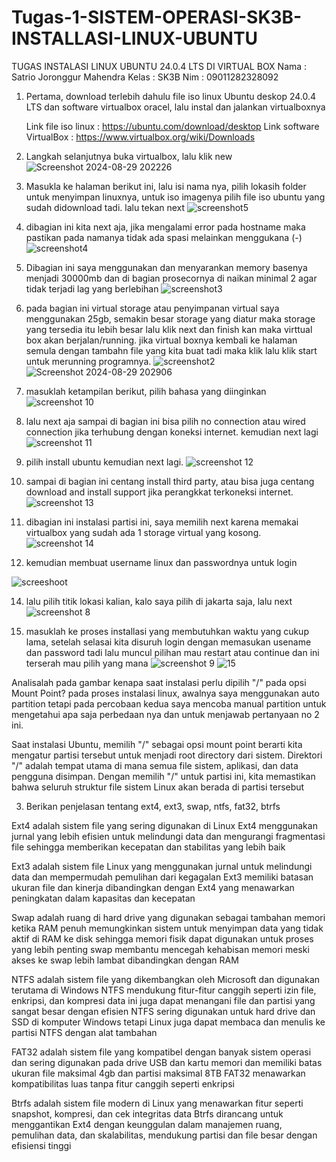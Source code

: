 # Tugas-1-SISTEM-OPERASI-SK3B-INSTALLASI-LINUX-UBUNTU

TUGAS INSTALASI LINUX UBUNTU 24.0.4 LTS DI VIRTUAL BOX
Nama   : Satrio Joronggur Mahendra
Kelas  : SK3B
Nim    : 09011282328092

1. Pertama, download terlebih dahulu file iso linux Ubuntu  deskop 24.0.4 LTS dan software virtualbox oracel, lalu instal dan jalankan virtualboxnya

   Link file iso linux : https://ubuntu.com/download/desktop
   Link software VirtualBox : https://www.virtualbox.org/wiki/Downloads

   
3. Langkah selanjutnya buka virtualbox, lalu klik new
![Screenshot 2024-08-29 202226](https://github.com/user-attachments/assets/05c7e0d6-c3be-4705-9a4d-48bafd070ea9)


4. Masukla ke halaman berikut ini, lalu isi nama nya, pilih lokasih folder untuk menyimpan linuxnya, untuk iso imagenya pilih file iso ubuntu yang sudah didownload tadi. lalu tekan next
  ![screenshot5](https://github.com/user-attachments/assets/f577ae5a-254f-42d2-be68-de3da25c36e1)


5. dibagian ini kita next aja, jika mengalami error pada hostname maka pastikan pada namanya tidak ada spasi melainkan menggukana (-)
   ![screenshot4](https://github.com/user-attachments/assets/6cce3f96-60b1-4a5c-8972-fb5802fe6e32)


6. Dibagian ini saya menggunakan dan menyarankan memory basenya menjadi 30000mb dan di bagian prosecornya di naikan minimal 2 agar tidak terjadi lag yang berlebihan
   ![screenshot3](https://github.com/user-attachments/assets/36ee6daa-3646-48c7-9953-9e534a66d964)

   
7. pada bagian ini virtual storage atau penyimpanan virtual saya menggunakan 25gb, semakin besar storage yang diatur maka storage yang tersedia itu lebih besar lalu klik next dan finish kan maka virttual box akan berjalan/running. jika virtual boxnya kembali ke halaman semula dengan tambahn file yang kita buat tadi maka klik lalu klik start untuk merunning programnya.
![screenshot2](https://github.com/user-attachments/assets/43bff0c0-7000-455a-8951-2ec79ad3229a)
![Screenshot 2024-08-29 202906](https://github.com/user-attachments/assets/f307c040-067c-406c-8705-31c4badef66f)


8. masuklah ketampilan berikut, pilih bahasa yang diinginkan 
![screenshot 10](https://github.com/user-attachments/assets/a2bbf8ff-12c9-4765-bffa-c53cb01697cc)

9. lalu next aja sampai di bagian ini bisa pilih no connection atau wired connection jika terhubung dengan koneksi internet. kemudian next lagi
![screenshot 11](https://github.com/user-attachments/assets/d59c5a74-3a7a-4f7a-9b7d-5178e2c3c275)



10. pilih install ubuntu kemudian next lagi.
![screenshot 12](https://github.com/user-attachments/assets/83c8e369-f546-4e5a-ab03-19884dd4d4bd)



11. sampai di bagian ini centang install third party, atau bisa juga centang download and install support jika perangkkat terkoneksi internet.
![screenshot 13](https://github.com/user-attachments/assets/919b3750-f752-44a5-bebb-0a3200bda9dc)

12. dibagian ini instalasi partisi ini, saya memilih next karena memakai virtualbox yang sudah ada 1 storage virtual yang kosong.
![screenshot 14](https://github.com/user-attachments/assets/78ee2c66-cd6c-4fa2-a352-44e7beb7a410)


13. kemudian membuat username linux dan passwordnya untuk login

   ![screeshoot](https://github.com/user-attachments/assets/3c9bc4fe-14c2-4b20-8bad-0988fc101b7f)


14. lalu pilih titik lokasi kalian, kalo saya pilih di jakarta saja, lalu next
![screenshot 8](https://github.com/user-attachments/assets/bc3a8633-9f19-4789-9801-1d8db64d27be)


15. masuklah ke proses installasi yang membutuhkan waktu yang cukup lama, setelah selasai kita disuruh login dengan memasukan usename dan password tadi lalu muncul  pilihan mau restart atau continue dan ini terserah mau pilih yang mana
![screenshot 9](https://github.com/user-attachments/assets/2e0ddc8a-64ee-4190-9005-58a0c553945a)
![15](https://github.com/user-attachments/assets/880d8684-79c7-4e64-9fc7-af967ccf61be)





Analisalah pada gambar kenapa saat instalasi perlu dipilih "/" pada opsi Mount Point?
pada proses instalasi linux, awalnya saya menggunakan auto partition tetapi pada percobaan kedua saya mencoba manual partition untuk mengetahui apa saja perbedaan nya dan untuk menjawab pertanyaan no 2 ini.

Saat instalasi Ubuntu, memilih "/" sebagai opsi mount point berarti kita mengatur partisi tersebut untuk menjadi root directory dari sistem. Direktori "/" adalah tempat utama di mana semua file sistem, aplikasi, dan data pengguna disimpan. Dengan memilih "/" untuk partisi ini, kita memastikan bahwa seluruh struktur file sistem Linux akan berada di partisi tersebut

3. Berikan penjelasan tentang ext4, ext3, swap, ntfs, fat32, btrfs
   
Ext4 adalah sistem file yang sering digunakan di Linux Ext4 menggunakan jurnal yang lebih efisien untuk melindungi data dan mengurangi fragmentasi file sehingga memberikan kecepatan dan stabilitas yang lebih baik

Ext3 adalah sistem file Linux yang menggunakan jurnal untuk melindungi data dan mempermudah pemulihan dari kegagalan Ext3 memiliki batasan ukuran file dan kinerja dibandingkan dengan Ext4 yang menawarkan peningkatan dalam kapasitas dan kecepatan

Swap adalah ruang di hard drive yang digunakan sebagai tambahan memori ketika RAM penuh memungkinkan sistem untuk menyimpan data yang tidak aktif di RAM ke disk sehingga memori fisik dapat digunakan untuk proses yang lebih penting swap membantu mencegah kehabisan memori meski akses ke swap lebih lambat dibandingkan dengan RAM

NTFS adalah sistem file yang dikembangkan oleh Microsoft dan digunakan terutama di Windows NTFS mendukung fitur-fitur canggih seperti izin file, enkripsi, dan kompresi data ini juga dapat menangani file dan partisi yang sangat besar dengan efisien NTFS sering digunakan untuk hard drive dan SSD di komputer Windows tetapi Linux juga dapat membaca dan menulis ke partisi NTFS dengan alat tambahan

FAT32 adalah sistem file yang kompatibel dengan banyak sistem operasi dan sering digunakan pada drive USB dan kartu memori dan memiliki batas ukuran file maksimal 4gb dan partisi maksimal 8TB FAT32 menawarkan kompatibilitas luas tanpa fitur canggih seperti enkripsi

Btrfs adalah sistem file modern di Linux yang menawarkan fitur seperti snapshot, kompresi, dan cek integritas data Btrfs dirancang untuk menggantikan Ext4 dengan keunggulan dalam manajemen ruang, pemulihan data, dan skalabilitas, mendukung partisi dan file besar dengan efisiensi tinggi


